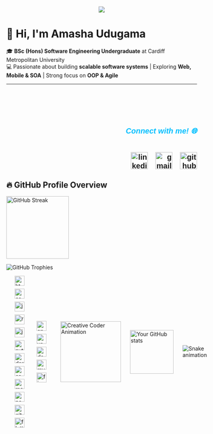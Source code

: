 <h1 align="center">
    <a href="#" target="_blank">
        <img src="https://readme-typing-svg.herokuapp.com/?font=Cookie&size=48&center=true&vCenter=true&width=700&height=70&duration=3000&pause=2000&color=8A2BE2&lines=Hey+it's+Amasha!;Software+Engineering+Undergraduate;Full-Stack+Developer;Tech+Enthusiast" />
    </a>
</h1>

# 👋 Hi, I'm Amasha Udugama  

🎓 **BSc (Hons) Software Engineering Undergraduate** at Cardiff Metropolitan University  
💻 Passionate about building **scalable software systems** | Exploring **Web, Mobile & SOA** | Strong focus on **OOP & Agile**  

---
<div style="text-align: right; padding-top: 70px; font-family: 'Ubuntu', sans-serif; font-size: 20px; font-weight: bold; color: #333; display: flex; flex-direction: column; align-items: flex-end; gap: 10px;">
<h5 style="color: #00BFFF;">Connect with me! 🌐</h5>
<div style="display: inline-flex; gap: 20px;">
<a href="https://www.linkedin.com/in/amasha-udugama" target="_blank" style="display: inline-block;">
<img src="https://img.icons8.com/?size=100&id=13930&format=png&color=000000" height="45" alt="linkedin logo" />
</a>
<a href="mailto:amasha.udugama@example.com" target="_blank" style="display: inline-block;">
<img src="https://img.icons8.com/?size=100&id=eFPBXQop6V2m&format=png&color=000000" height="45" alt="gmail logo" />
</a>
<a href="https://github.com/AmashaUdugama" target="_blank" style="display: inline-block;">
<img src="https://skillicons.dev/icons?i=github" height="45" alt="github logo" />
</a>
</div>
<link href="https://fonts.googleapis.com/css2?family=Ubuntu:wght@400;700&display=swap" rel="stylesheet">
</div>

## 🔥 GitHub Profile Overview  

<p align="left">
  <img src="https://github-readme-streak-stats.herokuapp.com/?user=AmashaUdugama&theme=tokyonight" alt="GitHub Streak" height="165"/>
</p>  
<p align="left">
  <img src="https://github-profile-trophy.vercel.app/?username=AmashaUdugama&theme=onedark&row=1&column=4" alt="GitHub Trophies" />
</p>  

<div style="display: flex; align-items: center; justify-content: space-between; gap: 12px;">
<br/>
<div style="display: flex; flex-wrap: wrap; justify-content: flex-start; gap: 8px; max-width: 100%; flex: 1; padding-left: 10px; padding-right: 10px;">
    <img src="https://cdn.jsdelivr.net/gh/devicons/devicon/icons/html5/html5-original.svg" height="26" alt="html5 logo" />
    <img src="https://cdn.jsdelivr.net/gh/devicons/devicon/icons/css3/css3-original.svg" height="26" alt="css3 logo" />
    <img src="https://cdn.jsdelivr.net/gh/devicons/devicon/icons/javascript/javascript-original.svg" height="26" alt="javascript logo" />
    <img src="https://cdn.jsdelivr.net/gh/devicons/devicon/icons/react/react-original.svg" height="26" alt="react logo" />
    <img src="https://cdn.jsdelivr.net/gh/devicons/devicon/icons/java/java-original.svg" height="26" alt="java logo" />
    <img src="https://cdn.jsdelivr.net/gh/devicons/devicon/icons/python/python-original.svg" height="26" alt="python logo" />
    <img src="https://cdn.jsdelivr.net/gh/devicons/devicon/icons/dart/dart-original.svg" height="26" alt="dart logo" />
    <img src="https://cdn.jsdelivr.net/gh/devicons/devicon/icons/csharp/csharp-original.svg" height="26" alt="csharp logo" />
    <img src="https://cdn.jsdelivr.net/gh/devicons/devicon/icons/mongodb/mongodb-original.svg" height="26" alt="mongodb logo" />
    <img src="https://cdn.jsdelivr.net/gh/devicons/devicon/icons/nodejs/nodejs-original.svg" height="26" alt="nodejs logo" />
    <img src="https://cdn.jsdelivr.net/gh/devicons/devicon/icons/git/git-original.svg" height="26" alt="git logo" />
    <img src="https://cdn.jsdelivr.net/gh/devicons/devicon/icons/flutter/flutter-original.svg" height="26" alt="flutter logo" />
</div>

<div style="display: flex; flex-wrap: wrap; justify-content: flex-start; gap: 8px; padding-left: 10px; padding-right: 10px;">
    <img src="https://cdn.jsdelivr.net/gh/devicons/devicon/icons/androidstudio/androidstudio-original.svg" height="26" alt="androidstudio logo" />
    <img src="https://cdn.jsdelivr.net/gh/devicons/devicon/icons/vscode/vscode-original.svg" height="26" alt="vscode logo" />
    <img src="https://cdn.jsdelivr.net/gh/devicons/devicon/icons/docker/docker-original.svg" height="26" alt="docker logo" />
    <img src="https://cdn.jsdelivr.net/gh/devicons/devicon/icons/mysql/mysql-original.svg" height="26" alt="mysql logo" />
    <img src="https://cdn.jsdelivr.net/gh/devicons/devicon/icons/figma/figma-original.svg" height="26" alt="figma logo" />
</div>

<br/>

<div style="display: flex; justify-content: flex-end; gap: 12px;">
  <img align="right" height="160" src="URL_OF_SELECTED_ANIMATION" alt="Creative Coder Animation" />
</div>


<br/>

<p align="left" style="display: inline-block;">
<img height="115em" src="https://github-profile-summary-cards.vercel.app/api/cards/profile-details?username=AmashaUdugama&theme=github_dark&timestamp=12345" alt="Your GitHub stats" style="display: inline-block;"/>
</p>

<br clear="both">
<img src="https://raw.githubusercontent.com/AmashaUdugama/AmashaUdugama/output/snake.svg" alt="Snake animation" />
